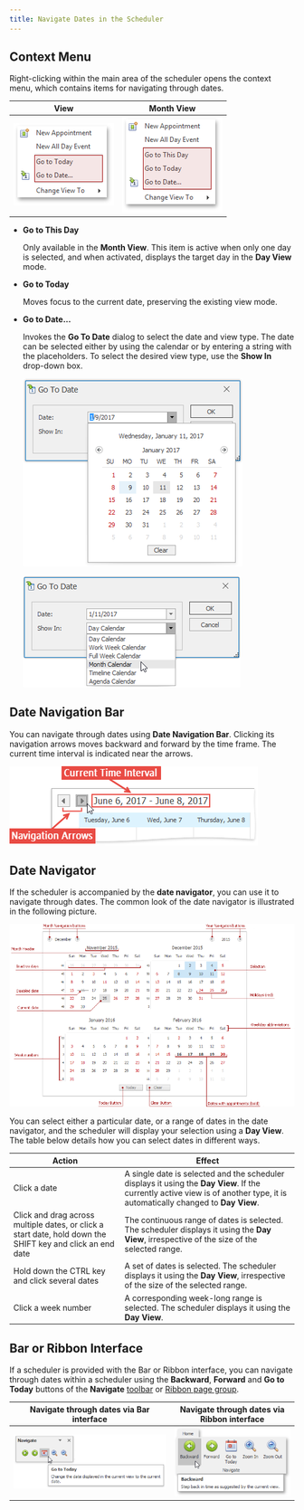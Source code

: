 ```yaml
---
title: Navigate Dates in the Scheduler
---
```

## Context Menu
Right-clicking within the main area of the scheduler opens the context menu, which contains items for navigating through dates.

| View | Month View |
|---|---|
| ![NavThrDates_00.png](../../../images/Img121394.png) | ![NavThrDates_01.png](../../../images/Img5485.png) |
* **Go to This Day**
	
	Only available in the **Month View**. This item is active when only one day is selected, and when activated, displays the target day in the **Day View** mode.
* **Go to Today**
	
	Moves focus to the current date, preserving the existing view mode.
* **Go to Date...**
	
	Invokes the **Go To Date** dialog to select the date and view type. The date can be selected either by using the calendar or by entering a string with the placeholders. To select the desired view type, use the **Show In** drop-down box.
	
	![NavThrDates_02.png](../../../images/Img5486.png)
	
	![GotoDate View](../../../images/Img9134.png)

## Date Navigation Bar
You can navigate through dates using **Date Navigation Bar**. Clicking its navigation arrows moves backward and forward by the time frame. The current time interval is indicated near the arrows.

![NavThrDates_DateNavigationBar](../../../images/Img124245.png)

## Date Navigator
If the scheduler is accompanied by the **date navigator**, you can use it to navigate through dates. The common look of the date navigator is illustrated in the following picture.

![Docs_VisualElements_DateNavigator](../../../images/Img6031.png)

You can select either a particular date, or a range of dates in the date navigator, and the scheduler will display your selection using a **Day View**. The table below details how you can select dates in different ways.

| Action | Effect |
|---|---|
| Click a date | A single date is selected and the scheduler displays it using the **Day View**. If the currently active view is of another type, it is automatically changed to **Day View**. |
| Click and drag across multiple dates, or click a start date, hold down the SHIFT key and click an end date | The continuous range of dates is selected. The scheduler displays it using the **Day View**, irrespective of the size of the selected range. |
| Hold down the CTRL key and click several dates | A set of dates is selected. The scheduler displays it using the **Day View**, irrespective of the size of the selected range. |
| Click a week number | A corresponding week-long range is selected. The scheduler displays it using the **Day View**. |

## Bar or Ribbon Interface
If a scheduler is provided with the Bar or Ribbon interface, you can navigate through dates within a scheduler using the **Backward**, **Forward** and **Go to Today** buttons of the **Navigate** [toolbar](../../../../interface-elements-for-desktop/articles/scheduler/scheduler-ui/toolbars.md) or [Ribbon page group](../../../../interface-elements-for-desktop/articles/scheduler/scheduler-ui/ribbon-interface.md).

| Navigate through dates via Bar interface | Navigate through dates via Ribbon interface |
|---|---|
| ![Scheduler_NavigateToolbar](../../../images/Img16557.png) | ![Scheduler_Ribbon_Navigate](../../../images/Img16547.png) |